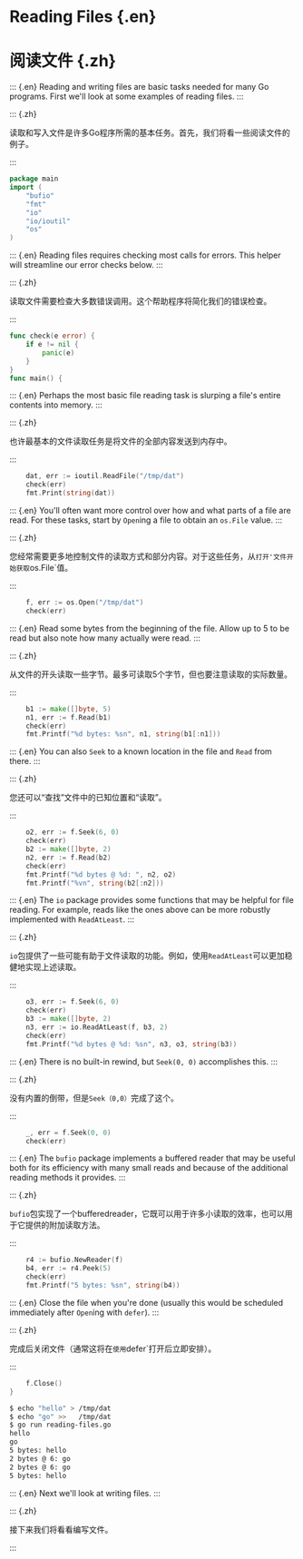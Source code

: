
# Reading Files {.en}


# 阅读文件 {.zh}


::: {.en}
Reading and writing files are basic tasks needed for
many Go programs. First we'll look at some examples of
reading files.
:::

::: {.zh}

读取和写入文件是许多Go程序所需的基本任务。首先，我们将看一些阅读文件的例子。

:::


```go
package main
import (
	"bufio"
	"fmt"
	"io"
	"io/ioutil"
	"os"
)
```


::: {.en}
Reading files requires checking most calls for errors.
This helper will streamline our error checks below.
:::

::: {.zh}

读取文件需要检查大多数错误调用。这个帮助程序将简化我们的错误检查。

:::


```go
func check(e error) {
	if e != nil {
		panic(e)
	}
}
func main() {
```


::: {.en}
Perhaps the most basic file reading task is
slurping a file's entire contents into memory.
:::

::: {.zh}

也许最基本的文件读取任务是将文件的全部内容发送到内存中。

:::


```go
	dat, err := ioutil.ReadFile("/tmp/dat")
	check(err)
	fmt.Print(string(dat))
```


::: {.en}
You'll often want more control over how and what
parts of a file are read. For these tasks, start
by `Open`ing a file to obtain an `os.File` value.
:::

::: {.zh}

您经常需要更多地控制文件的读取方式和部分内容。对于这些任务，从`打开'文件开始获取`os.File`值。

:::


```go
	f, err := os.Open("/tmp/dat")
	check(err)
```


::: {.en}
Read some bytes from the beginning of the file.
Allow up to 5 to be read but also note how many
actually were read.
:::

::: {.zh}

从文件的开头读取一些字节。最多可读取5个字节，但也要注意读取的实际数量。

:::


```go
	b1 := make([]byte, 5)
	n1, err := f.Read(b1)
	check(err)
	fmt.Printf("%d bytes: %sn", n1, string(b1[:n1]))
```


::: {.en}
You can also `Seek` to a known location in the file
and `Read` from there.
:::

::: {.zh}

您还可以“查找”文件中的已知位置和“读取”。

:::


```go
	o2, err := f.Seek(6, 0)
	check(err)
	b2 := make([]byte, 2)
	n2, err := f.Read(b2)
	check(err)
	fmt.Printf("%d bytes @ %d: ", n2, o2)
	fmt.Printf("%vn", string(b2[:n2]))
```


::: {.en}
The `io` package provides some functions that may
be helpful for file reading. For example, reads
like the ones above can be more robustly
implemented with `ReadAtLeast`.
:::

::: {.zh}

`io`包提供了一些可能有助于文件读取的功能。例如，使用`ReadAtLeast`可以更加稳健地实现上述读取。

:::


```go
	o3, err := f.Seek(6, 0)
	check(err)
	b3 := make([]byte, 2)
	n3, err := io.ReadAtLeast(f, b3, 2)
	check(err)
	fmt.Printf("%d bytes @ %d: %sn", n3, o3, string(b3))
```


::: {.en}
There is no built-in rewind, but `Seek(0, 0)`
accomplishes this.
:::

::: {.zh}

没有内置的倒带，但是`Seek（0,0）`完成了这个。

:::


```go
	_, err = f.Seek(0, 0)
	check(err)
```


::: {.en}
The `bufio` package implements a buffered
reader that may be useful both for its efficiency
with many small reads and because of the additional
reading methods it provides.
:::

::: {.zh}

`bufio`包实现了一个bufferedreader，它既可以用于许多小读取的效率，也可以用于它提供的附加读取方法。

:::


```go
	r4 := bufio.NewReader(f)
	b4, err := r4.Peek(5)
	check(err)
	fmt.Printf("5 bytes: %sn", string(b4))
```


::: {.en}
Close the file when you're done (usually this would
be scheduled immediately after `Open`ing with
`defer`).
:::

::: {.zh}

完成后关闭文件（通常这将在`使用`defer`打开后立即安排）。

:::


```go
	f.Close()
}
```


```sh
$ echo "hello" > /tmp/dat
$ echo "go" >>   /tmp/dat
$ go run reading-files.go
hello
go
5 bytes: hello
2 bytes @ 6: go
2 bytes @ 6: go
5 bytes: hello
```


::: {.en}
Next we'll look at writing files.
:::

::: {.zh}

接下来我们将看看编写文件。

:::


